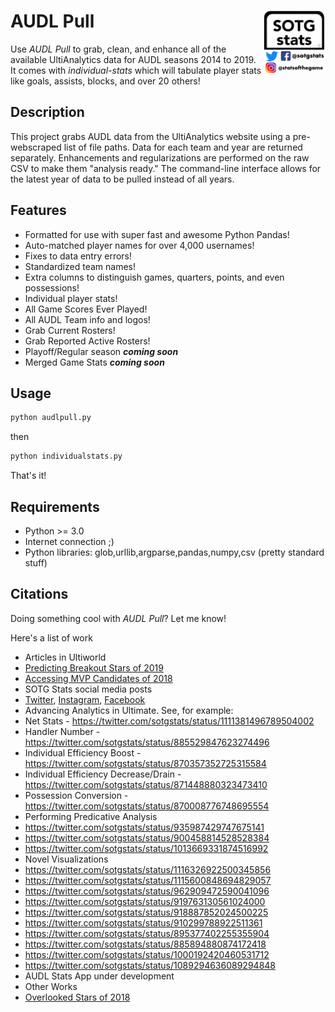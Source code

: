 # AUDL Pull <img align="right" width="100" height="100" src="images/logo.png">

Use *AUDL Pull* to grab, clean, and enhance all of the available UltiAnalytics data for AUDL seasons 2014 to 2019. It comes with *individual-stats* which will tabulate player stats like goals, assists, blocks, and over 20 others! 

## Description

This project grabs AUDL data from the UltiAnalytics website using a pre-webscraped list of file paths. Data for each team and year are returned separately. Enhancements and regularizations are performed on the raw CSV to make them "analysis ready." The command-line interface allows for the latest year of data to be pulled instead of all years.

## Features

- Formatted for use with super fast and awesome Python Pandas!
- Auto-matched player names for over 4,000 usernames!
- Fixes to data entry errors!
- Standardized team names!
- Extra columns to distinguish games, quarters, points, and even possessions!
- Individual player stats!
- All Game Scores Ever Played!
- All AUDL Team info and logos!
- Grab Current Rosters!
- Grab Reported Active Rosters!
- Playoff/Regular season ***coming soon***
- Merged Game Stats ***coming soon***

## Usage

```bash
python audlpull.py
```

then 

```bash
python individualstats.py
```

That's it! 

## Requirements
- Python >= 3.0
- Internet connection ;)
- Python libraries: glob,urllib,argparse,pandas,numpy,csv (pretty standard stuff)

## Citations

Doing something cool with *AUDL Pull*? Let me know!

Here's a list of work 

- Articles in Ultiworld 
 - [Predicting Breakout Stars of 2019](https://ultiworld.com/2019/03/29/predicting-audls-breakout-stars-stats/)
 - [Accessing MVP Candidates of 2018](https://ultiworld.com/2017/10/03/assessing-audl-mvp-candidates/)
- SOTG Stats social media posts
 - [Twitter](https://twitter.com/sotgstats), [Instagram](https://instagram.com/statsofthegame/), [Facebook](https://www.facebook.com/sotgstats/)
 - Advancing Analytics in Ultimate. See, for example: 
  - Net Stats - https://twitter.com/sotgstats/status/1111381496789504002
  - Handler Number - https://twitter.com/sotgstats/status/885529847623274496
  - Individual Efficiency Boost - https://twitter.com/sotgstats/status/870357352725315584
  - Individual Efficiency Decrease/Drain - https://twitter.com/sotgstats/status/871448880323473410
  - Possession Conversion - https://twitter.com/sotgstats/status/870008776748695554
 - Performing Predicative Analysis
  - https://twitter.com/sotgstats/status/935987429747675141
  - https://twitter.com/sotgstats/status/900458814528528384
  - https://twitter.com/sotgstats/status/1013669331874516992
 - Novel Visualizations
  - https://twitter.com/sotgstats/status/1116326922500345856
  - https://twitter.com/sotgstats/status/1115600848694829057
  - https://twitter.com/sotgstats/status/962909472590041096
  - https://twitter.com/sotgstats/status/919763130561024000
  - https://twitter.com/sotgstats/status/918887852024500225
  - https://twitter.com/sotgstats/status/910299788922511361
  - https://twitter.com/sotgstats/status/895377402255355904
  - https://twitter.com/sotgstats/status/885894880874172418
  - https://twitter.com/sotgstats/status/1000192420460531712
  - https://twitter.com/sotgstats/status/1089294636089294848
- AUDL Stats App under development
- Other Works
 - [Overlooked Stars of 2018](https://afbcary.github.io/audl-stats/)